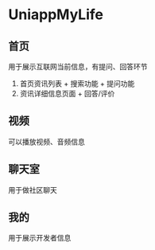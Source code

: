 # UniappMyLife

## 首页
用于展示互联网当前信息，有提问、回答环节
1. 首页资讯列表 + 搜索功能 + 提问功能
2. 资讯详细信息页面 + 回答/评价 

## 视频
可以播放视频、音频信息

## 聊天室
用于做社区聊天

## 我的
用于展示开发者信息
